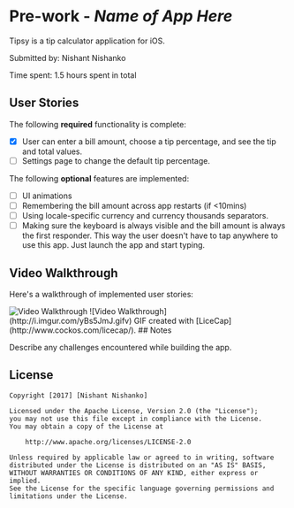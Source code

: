 # Pre-work - *Name of App Here*

Tipsy is a tip calculator application for iOS.

Submitted by: Nishant Nishanko

Time spent: 1.5 hours spent in total

## User Stories

The following **required** functionality is complete:

* [x] User can enter a bill amount, choose a tip percentage, and see the tip and total values.
* [ ] Settings page to change the default tip percentage.

The following **optional** features are implemented:
* [ ] UI animations
* [ ] Remembering the bill amount across app restarts (if <10mins)
* [ ] Using locale-specific currency and currency thousands separators.
* [ ] Making sure the keyboard is always visible and the bill amount is always the first responder. This way the user doesn't have to tap anywhere to use this app. Just launch the app and start typing.

## Video Walkthrough

Here's a walkthrough of implemented user stories:

<img src='http://i.imgur.com/yBs5JmJ.gifv' title='Video Walkthrough' width='' alt='Video Walkthrough' />
![Video Walkthrough](http://i.imgur.com/yBs5JmJ.gifv)
GIF created with [LiceCap](http://www.cockos.com/licecap/).
## Notes

Describe any challenges encountered while building the app.

## License

    Copyright [2017] [Nishant Nishanko]

    Licensed under the Apache License, Version 2.0 (the "License");
    you may not use this file except in compliance with the License.
    You may obtain a copy of the License at

        http://www.apache.org/licenses/LICENSE-2.0

    Unless required by applicable law or agreed to in writing, software
    distributed under the License is distributed on an "AS IS" BASIS,
    WITHOUT WARRANTIES OR CONDITIONS OF ANY KIND, either express or implied.
    See the License for the specific language governing permissions and
    limitations under the License.
